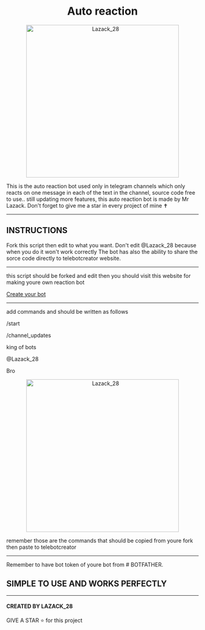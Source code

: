 <h1 align="center"> Auto reaction </h1>
<p align="center">
  <a href="https://telegra.ph/file/25c112b61419802aa9a06.jpg">
    <img alt="Lazack_28" height="400" src="https://telegra.ph/file/25c112b61419802aa9a06.jpg">
  </a>
</p>
This is the auto reaction bot used only in telegram channels which only reacts on one message in each of the text in the channel, source code free to use.. still updating more features, this auto reaction bot is made by Mr Lazack. Don't forget to give me a star in every project of mine ✝️

****
## INSTRUCTIONS
Fork this script then edit to what you want.
Don't edit @Lazack_28 because when you do it won't work correctly
The bot has also the ability to share the sorce code directly to telebotcreator website.
****
this script should be forked and edit then you should visit this website for making youre own reaction bot

[Create your bot](https://telebotcreator.com)
****
add commands and should be written as follows

/start

/channel_updates

king of bots

@Lazack_28

Bro
<p align="center">
  <a href="https://telegra.ph/file/1a02228665a384f495afc.jpg">
    <img alt="Lazack_28" height="400" src="https://telegra.ph/file/1a02228665a384f495afc.jpg">
  </a>
</p>

remember those are the commands that should be copied from youre fork then paste to telebotcreator
****
Remember to have bot token of youre bot from # BOTFATHER.

## SIMPLE TO USE AND WORKS PERFECTLY
****

#### CREATED BY LAZACK_28
GIVE A STAR ⭐ for this project

